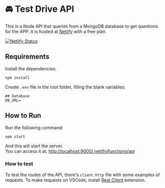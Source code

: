 # :oncoming_automobile: Test Drive API

This is a Node API that queries from a MongoDB database to get questions for the APP. It is hosted at [Netlify](https://www.netlify.com) with a free plan.

[![Netlify Status](https://api.netlify.com/api/v1/badges/3ea892ee-dc51-4096-a36c-19d158deb6bb/deploy-status)](https://app.netlify.com/sites/test-drive-api/deploys)

## Requirements

Install the dependencies:

```terminal
npm install
```

Create `.env` file in the root folder, filling the blank variables:

```env
## Database
DB_URL=
```

## How to Run

Run the following command:

```terminal
npm start
```

And this will start the server.  
You can access it at: [http://localhost:9000/.netlify/functions/api](http://localhost:9000/.netlify/functions/api)

### How to test

To test the routes of the API, there's `client.http` file with some examples of requests. To make requests on VSCode, install [Rest Client](https://marketplace.visualstudio.com/items?itemName=humao.rest-client) extension.
